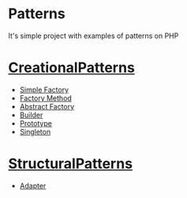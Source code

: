 # Patterns
It's simple project with examples of patterns on PHP


[CreationalPatterns](https://github.com/TzepART/patterns/blob/master/examplesPatterns/CreationalPatterns)
===================
- [Simple Factory](https://github.com/TzepART/patterns/blob/master/examplesPatterns/CreationalPatterns/simpleFactory.php)
- [Factory Method](https://github.com/TzepART/patterns/blob/master/examplesPatterns/CreationalPatterns/factoryMethod.php)
- [Abstract Factory](https://github.com/TzepART/patterns/blob/master/examplesPatterns/CreationalPatterns/abstractFactory.php)
- [Builder](https://github.com/TzepART/patterns/blob/master/examplesPatterns/CreationalPatterns/builder.php)
- [Prototype](https://github.com/TzepART/patterns/blob/master/examplesPatterns/CreationalPatterns/prototype.php)
- [Singleton](https://github.com/TzepART/patterns/blob/master/examplesPatterns/CreationalPatterns/singleton.php)


[StructuralPatterns](https://github.com/TzepART/patterns/blob/master/examplesPatterns/StructuralPatterns)
====================
- [Adapter](https://github.com/TzepART/patterns/blob/master/examplesPatterns/StructuralPatterns/adapter.php)
